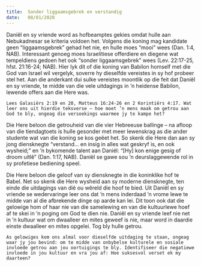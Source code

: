 ```yaml
---
title:  Sonder liggaamsgebrek en verstandig
date:   08/01/2020
---
```


Daniël en sy vriende word as hofbeamptes gekies omdat hulle aan Nebukadnesar se kriteria voldoen het. Volgens die koning mag kandidate geen “liggaamsgebrek” gehad het nie, en hulle moes “mooi” wees (Dan. 1:4, NAB). Interessant genoeg moes Israelitiese offerdiere en diegene wat tempeldiens gedoen het ook “sonder liggaamsgebrek” wees (Lev. 22:17-25, hfst. 21:16-24; NAB). Hier lyk dit of die koning van Babilon homself met die God van Israel wil vergelyk, soverre hy dieselfde vereistes in sy hof probeer stel het. Aan die anderkant dui sulke vereistes moontlik op die feit dat Daniël en sy vriende, te midde van die vele uitdagings in ’n heidense Babilon, lewende offers aan die Here was. 

`Lees Galasiërs 2:19 en 20, Matteus 16:24-26 en 2 Korintiërs 4:17. Wat leer ons uit hierdie teksverse – hoe moet ’n mens maak om getrou aan God te bly, ongeag die versoekings waarmee jy te kampe het?` 

Die Here beloon die getrouheid van die vier Hebreeuse ballinge – na afloop van die tiendagtoets is hulle gesonder met meer lewenskrag as die ander studente wat van die koning se kos geëet het. So skenk die Here dan aan sy jong diensknegte “verstand… en insig in alles wat geskryf is, en ook wysheid;” en ’n bykomende talent aan Daniël: “[Hy] kon enige gesig of droom uitlê” (Dan. 1:17, NAB). Daniël se gawe sou ’n deurslaggewende rol in sy profetiese bediening speel. 

Die Here beloon die geloof van sy diensknegte in die koninklike hof te Babel. Net so skenk die Here wysheid aan sy moderne diensknegte, ten einde die uitdagings van dié ou wêreld die hoof te bied. Uit Daniël en sy vriende se wedervaringe leer ons dat ’n mens inderdaad ’n vrome lewe te midde van al die afbrekende dinge op aarde kan lei. Dit toon ook dat die gelowige hom of haar nie van die samelewing en van die kultuurlewe hoef af te skei in ’n poging om God te dien nie. Daniël en sy vriende leef nie net in ’n kultuur wat om dwaalleer en mites geweef is nie, maar word in daardie einste dwaalleer en mites opgelei. Tog bly hulle getrou. 

`As gelowiges kom ons almal voor dieselfde uitdaging te staan, ongeag waar jy jou bevind: om te midde van onbybelse kulturele en sosiale invloede getrou aan jou oortuigings te bly. Identifiseer die negatiewe invloede in jou kultuur en vra jou af: Hoe suksesvol verset ek my daarteen?`